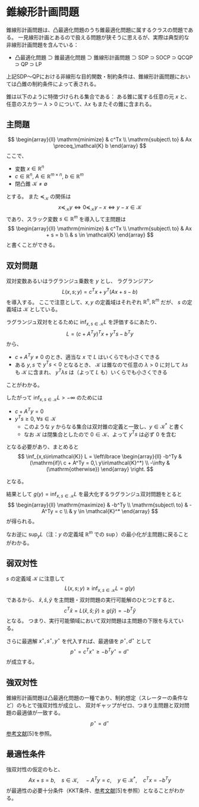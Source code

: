 # 錐線形計画問題

錐線形計画問題は、凸最適化問題のうち錐最適化問題に属するクラスの問題である。
一見線形計画とあるので扱える問題が狭そうに思えるが、実際は典型的な非線形計画問題を含んでいる：

* 凸最適化問題 $\supset$ 錐最適化問題 $\supset$ 錐線形計画問題 $\supset$
  SDP $\supset$ SOCP $\supset$ QCQP $\supset$ QP $\supset$ LP

上記SDP～QPにおける非線形な目的関数・制約条件は、錐線形計画問題においては凸錐の制約条件によって表される。

錐は以下のように特徴づけられる集合である：
ある錐に属する任意の元 $x$ と、任意のスカラー $\lambda>0$ について、$\lambda x$ もまたその錐に含まれる。

## 主問題

$$
    \begin{array}{ll}
    \mathrm{minimize} & c^Tx \\
    \mathrm{subject\ to} & Ax \preceq_\mathcal{K} b
    \end{array}
$$
ここで、
* 変数 $x\in\mathbb{R}^n$
* $c\in\mathbb{R}^n,\ A\in\mathbb{R}^{m\times n},\ b\in\mathbb{R}^m$
* 閉凸錐 $\mathcal{K}\ne\emptyset$

とする。
また $\preceq_\mathcal{K}$ の関係は
$$
    x\preceq_\mathcal{K}y \Longleftrightarrow
    0\preceq_\mathcal{K}y-x \Longleftrightarrow
    y-x\in\mathcal{K}
$$
であり、スラック変数 $s\in\mathbb{R}^m$ を導入して主問題は
$$
    \begin{array}{ll}
    \mathrm{minimize} & c^Tx \\
    \mathrm{subject\ to} & Ax + s = b \\
    & s \in \mathcal{K}
    \end{array}
$$
と書くことができる。

## 双対問題

双対変数あるいはラグランジュ乗数を $y$ とし、
ラグランジアン
$$
    L(x,s;y) = c^Tx + y^T(Ax+s-b)
$$
を導入する。
ここで注意として、$x,y$ の定義域はそれぞれ $\mathbb{R}^n, \mathbb{R}^m$ だが、
$s$ の定義域は $\mathcal{K}$ としている。

ラグランジュ双対をとるために $\inf_{x,s\in\mathcal{K}} L$ を評価するにあたり、
$$
    L = (c + A^Ty)^Tx + y^Ts - b^Ty
$$
から、
* $c + A^Ty \ne 0$ のとき、適当な $x$ で $L$ はいくらでも小さくできる
* ある $y,s$ で $y^Ts<0$ となるとき、
  $\mathcal{K}$ は錐なので任意の $\lambda>0$ に対して $\lambda s$ も $\mathcal{K}$ に含まれ、
  $y^T\lambda s$ は（よって $L$ も）いくらでも小さくできる

ことがわかる。

したがって $\inf_{x,s\in\mathcal{K}} L > -\infty$ のためには
* $c + A^Ty = 0$
* $y^Ts \ge 0,\ \forall s\in\mathcal{K}$
  * このような $y$ からなる集合は双対錐の定義と一致し、$y\in\mathcal{K}^*$ と書く
  * なお $\mathcal{K}$ は閉集合としたので $0\in\mathcal{K}$、よって $y^Ts$ は必ず $0$ を含む

となる必要があり、まとめると
$$
    \inf_{x,s\in\mathcal{K}} L =
    \left\lbrace \begin{array}{ll}
    -b^Ty &  (\mathrm{if}\ c + A^Ty = 0,\ y\in\mathcal{K}^*) \\
    -\infty & (\mathrm{otherwise})
    \end{array} \right.
$$

となる。

結果として $g(y)=\inf_{x,s\in\mathcal{K}} L$ を最大化するラグランジュ双対問題をとると
$$
    \begin{array}{ll}
    \mathrm{maximize} & -b^Ty \\
    \mathrm{subject\ to} & -A^Ty = c \\
    & y \in \mathcal{K}^*
    \end{array}
$$
が得られる。

なお逆に $\sup_{y} L$（注：$y$ の定義域 $\mathbb{R}^m$ での $\sup$）の最小化が主問題に戻ることがわかる。

## 弱双対性

$s$ の定義域 $\mathcal{K}$ に注意して
$$
    L(x,s;y) \ge \inf_{x,s\in\mathcal{K}} L = g(y)
$$
であるから、
$\hat x, \hat s, \hat y$ を主問題・双対問題の実行可能解のひとつとすると、
$$
    c^T \hat x = L(\hat x, \hat s; \hat y) \ge g(\hat y) = -b^T \hat y
$$
となる。
つまり、実行可能領域において双対問題は主問題の下限を与えている。

さらに最適解 $x^\star,s^\star,y^\star$ を代入すれば、最適値を $p^\star,d^\star$ として
$$
    p^\star = c^T x^\star \ge -b^T y^\star = d^\star
$$
が成立する。

## 強双対性

錐線形計画問題は凸最適化問題の一種であり、制約想定（スレーターの条件など）のもとで強双対性が成立し、
双対ギャップがゼロ、つまり主問題と双対問題の最適値が一致する。
$$
    p^\star = d^\star
$$
[参考文献](./reference.md)[5]を参照。

## 最適性条件

強双対性の仮定のもと、
$$
    Ax + s = b,\quad
    s \in \mathcal{K},\quad
    -A^Ty = c,\quad
    y \in \mathcal{K}^*,\quad
    c^Tx = -b^Ty
$$
が最適性の必要十分条件（KKT条件、[参考文献](./reference.md)[5]を参照）となることがわかる。
